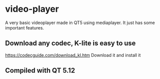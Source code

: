 # video-player
A very basic videoplayer made in QT5 using mediaplayer.  It just has some important features.

## Download any codec, K-lite is easy to use


https://codecguide.com/download_kl.htm
Download it and install it

Compiled with QT 5.12
---

